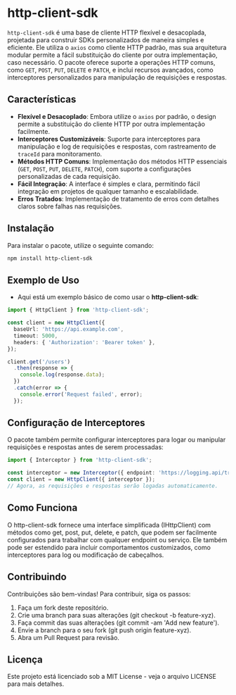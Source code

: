 # http-client-sdk

`http-client-sdk` é uma base de cliente HTTP flexível e desacoplada, projetada para construir SDKs personalizados de maneira simples e eficiente. Ele utiliza o `axios` como cliente HTTP padrão, mas sua arquitetura modular permite a fácil substituição do cliente por outra implementação, caso necessário. O pacote oferece suporte a operações HTTP comuns, como `GET`, `POST`, `PUT`, `DELETE` e `PATCH`, e inclui recursos avançados, como interceptores personalizados para manipulação de requisições e respostas.

## Características

- **Flexível e Desacoplado**: Embora utilize o `axios` por padrão, o design permite a substituição do cliente HTTP por outra implementação facilmente.
- **Interceptores Customizáveis**: Suporte para interceptores para manipulação e log de requisições e respostas, com rastreamento de `traceId` para monitoramento.
- **Métodos HTTP Comuns**: Implementação dos métodos HTTP essenciais (`GET`, `POST`, `PUT`, `DELETE`, `PATCH`), com suporte a configurações personalizadas de cada requisição.
- **Fácil Integração**: A interface é simples e clara, permitindo fácil integração em projetos de qualquer tamanho e escalabilidade.
- **Erros Tratados**: Implementação de tratamento de erros com detalhes claros sobre falhas nas requisições.

## Instalação

Para instalar o pacote, utilize o seguinte comando:

```bash
npm install http-client-sdk
```

## Exemplo de Uso

- Aqui está um exemplo básico de como usar o **http-client-sdk**:

```typescript
import { HttpClient } from 'http-client-sdk';

const client = new HttpClient({
  baseUrl: 'https://api.example.com',
  timeout: 5000,
  headers: { 'Authorization': 'Bearer token' },
});

client.get('/users')
  .then(response => {
    console.log(response.data);
  })
  .catch(error => {
    console.error('Request failed', error);
  });
```

## Configuração de Interceptores
O pacote também permite configurar interceptores para logar ou manipular requisições e respostas antes de serem processadas:

```typescript
import { Interceptor } from 'http-client-sdk';

const interceptor = new Interceptor({ endpoint: 'https://logging.api/trace' });
const client = new HttpClient({ interceptor });
// Agora, as requisições e respostas serão logadas automaticamente.
```

## Como Funciona
O http-client-sdk fornece uma interface simplificada (IHttpClient) com métodos como get, post, put, delete, e patch, que podem ser facilmente configurados para trabalhar com qualquer endpoint ou serviço. Ele também pode ser estendido para incluir comportamentos customizados, como interceptores para log ou modificação de cabeçalhos.

## Contribuindo
Contribuições são bem-vindas! Para contribuir, siga os passos:

1. Faça um fork deste repositório.
2. Crie uma branch para suas alterações (git checkout -b feature-xyz).
3. Faça commit das suas alterações (git commit -am 'Add new feature').
4. Envie a branch para o seu fork (git push origin feature-xyz).
5. Abra um Pull Request para revisão.

## Licença
Este projeto está licenciado sob a MIT License - veja o arquivo LICENSE para mais detalhes.

